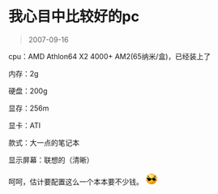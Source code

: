 # 我心目中比较好的pc 

> 2007-09-16

<div class="pcs-article-content_ptkaiapt4bxy_baiduscarticle" id="detailArticleContent_ptkaiapt4bxy_baiduscarticle">
 <p>
  cpu：AMD Athlon64 X2 4000+ AM2(65纳米/盒)，已经装上了
 </p>
 <p>
  内存：2g
 </p>
 <p>
  硬盘：200g
 </p>
 <p>
  显存：256m
 </p>
 <p>
  显卡：ATI
 </p>
 <p>
  款式：大一点的笔记本
 </p>
 <p>
  显示屏幕：联想的（清晰）
 </p>
 <p>
  呵呵，估计要配置这么一个本本要不少钱。
  <img src="images/ff5c673f8d1373d804f3b43b00cd20eb.jpg"/>
 </p>
</div>


